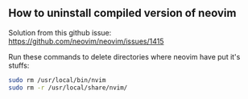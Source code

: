 ## How to uninstall compiled version of neovim

Solution from this github issue: https://github.com/neovim/neovim/issues/1415

Run these commands to delete directories where neovim have put it's stuffs:
```bash
sudo rm /usr/local/bin/nvim
sudo rm -r /usr/local/share/nvim/
```
